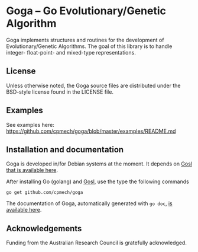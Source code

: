 # Goga &ndash; Go Evolutionary/Genetic Algorithm

Goga implements structures and routines for the development of Evolutionary/Genetic Algorithms. The
goal of this library is to handle integer- float-point- and mixed-type representations.

## License

Unless otherwise noted, the Goga source files are distributed
under the BSD-style license found in the LICENSE file.

## Examples

See examples here: https://github.com/cpmech/goga/blob/master/examples/README.md

## Installation and documentation

Goga is developed in/for Debian systems at the moment.
It depends on [Gosl that is available here](https://github.com/cpmech/gosl).

After installing Go (golang) and [Gosl](https://github.com/cpmech/gosl), use the type the following commands

```
go get github.com/cpmech/goga
```

The documentation of Goga, automatically generated with `go doc`,
[is available here](http://rawgit.com/cpmech/goga/master/doc/index.html).

## Acknowledgements

Funding from the Australian Research Council is gratefully acknowledged.
